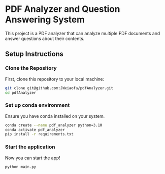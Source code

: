 # PDF Analyzer and Question Answering System

This project is a PDF analyzer that can analyze multiple PDF documents and answer questions about their contents.

## Setup Instructions

### Clone the Repository

First, clone this repository to your local machine:

```bash
git clone git@github.com:JWxiaofa/pdfAnalyzer.git
cd pdfAnalyzer
```

### Set up conda environment

Ensure you have conda installed on your system.

```bash
conda create --name pdf_analyzer python=3.10
conda activate pdf_analyzer
pip install -r requirements.txt

```

### Start the application

Now you can start the app!

```bash
python main.py
```